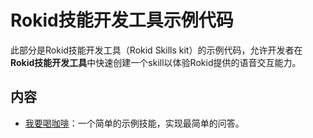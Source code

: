 # Rokid技能开发工具示例代码
此部分是Rokid技能开发工具（Rokid Skills kit）的示例代码，允许开发者在**Rokid技能开发工具**中快速创建一个skill以体验Rokid提供的语音交互能力。

## 内容

- [我要喝咖啡](2-RokidDocument/1-SkillsKit/skill-sample-coffee.md)：一个简单的示例技能，实现最简单的问答。







